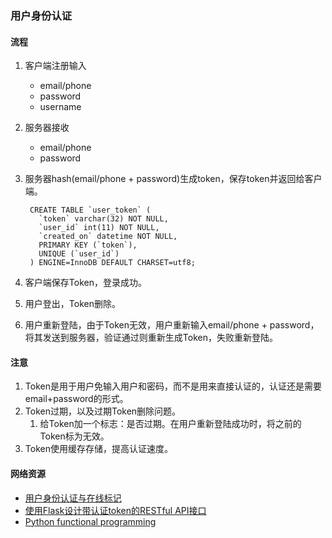 ### 用户身份认证

#### 流程
1. 客户端注册输入 
	+ email/phone
	+ password
	+ username

2. 服务器接收
	+ email/phone
	+ password

3. 服务器hash(email/phone + password)生成token，保存token并返回给客户端。

		CREATE TABLE `user_token` (
		  `token` varchar(32) NOT NULL,
		  `user_id` int(11) NOT NULL,
		  `created_on` datetime NOT NULL,
		  PRIMARY KEY (`token`),
		  UNIQUE (`user_id`)
		) ENGINE=InnoDB DEFAULT CHARSET=utf8;

4. 客户端保存Token，登录成功。

5. 用户登出，Token删除。

6. 用户重新登陆，由于Token无效，用户重新输入email/phone + password， 将其发送到服务器，验证通过则重新生成Token，失败重新登陆。


#### 注意
1. Token是用于用户免输入用户和密码，而不是用来直接认证的，认证还是需要email+password的形式。
2. Token过期，以及过期Token删除问题。
	1. 给Token加一个标志：是否过期。在用户重新登陆成功时，将之前的Token标为无效。
3. Token使用缓存存储，提高认证速度。


#### 网络资源
- [用户身份认证与在线标记](http://my.oschina.net/chihz/blog/153270)
- [使用Flask设计带认证token的RESTful API接口](http://www.cnblogs.com/vovlie/p/4182814.html)
- [Python functional programming](http://coolshell.cn/articles/11265.html)